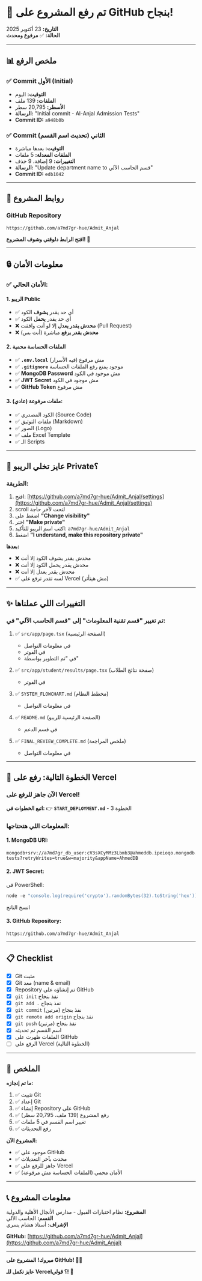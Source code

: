 # 🎉 تم رفع المشروع على GitHub بنجاح!

**التاريخ:** 23 أكتوبر 2025  
**الحالة:** ✅ **مرفوع ومحدث**

---

## 📊 ملخص الرفع

### ✅ Commit الأول (Initial)
- **التوقيت:** اليوم
- **الملفات:** 139 ملف
- **الأسطر:** 20,795 سطر
- **الرسالة:** "Initial commit - Al-Anjal Admission Tests"
- **Commit ID:** `a948b0b`

### ✅ Commit الثاني (تحديث اسم القسم)
- **التوقيت:** بعدها مباشرة
- **الملفات المعدلة:** 5 ملفات
- **التغييرات:** 9 إضافة، 9 حذف
- **الرسالة:** "Update department name to قسم الحاسب الآلي"
- **Commit ID:** `edb1042`

---

## 🔗 روابط المشروع

### GitHub Repository
```
https://github.com/a7md7gr-hue/Admit_Anjal
```

**افتح الرابط دلوقتي وشوف المشروع! 🚀**

---

## 🔒 معلومات الأمان

### ✅ الأمان الحالي:

#### 1. **الريبو Public**
- ✅ أي حد يقدر **يشوف** الكود
- ✅ أي حد يقدر **يحمل** الكود
- ❌ **محدش يقدر يعدل** إلا لو أنت وافقت (Pull Request)
- ❌ **محدش يقدر يرفع** مباشرة (أنت بس)

#### 2. **الملفات الحساسة محمية**
- ✅ **`.env.local`** مش مرفوع (فيه الأسرار)
- ✅ **`.gitignore`** موجود يمنع رفع الملفات الحساسة
- ✅ **MongoDB Password** مش موجود في الكود
- ✅ **JWT Secret** مش موجود في الكود
- ✅ **GitHub Token** مش مرفوع

#### 3. **ملفات مرفوعة (عادي):**
- ✅ الكود المصدري (Source Code)
- ✅ ملفات التوثيق (Markdown)
- ✅ الصور (Logo)
- ✅ ملف Excel Template
- ✅ الـ Scripts

---

## 🔐 عايز تخلي الريبو Private؟

### الطريقة:

1. افتح: [https://github.com/a7md7gr-hue/Admit_Anjal/settings](https://github.com/a7md7gr-hue/Admit_Anjal/settings)
2. scroll لتحت لآخر حاجة
3. اضغط على **"Change visibility"**
4. اختر **"Make private"**
5. اكتب اسم الريبو للتأكيد: `a7md7gr-hue/Admit_Anjal`
6. اضغط **"I understand, make this repository private"**

**بعدها:**
- ❌ محدش يقدر يشوف الكود إلا أنت
- ❌ محدش يقدر يحمل الكود إلا أنت
- ❌ محدش يقدر يعدل إلا أنت
- ✅ لسه تقدر ترفع على Vercel (مش هيتأثر)

---

## ✨ التغييرات اللي عملناها

### تم تغيير "قسم تقنية المعلومات" إلى "قسم الحاسب الآلي" في:

1. ✅ `src/app/page.tsx` (الصفحة الرئيسية)
   - في معلومات التواصل
   - في الفوتر
   - في "تم التطوير بواسطة"

2. ✅ `src/app/student/results/page.tsx` (صفحة نتائج الطلاب)
   - في الفوتر

3. ✅ `SYSTEM_FLOWCHART.md` (مخطط النظام)
   - في معلومات التواصل

4. ✅ `README.md` (الصفحة الرئيسية للريبو)
   - في قسم الدعم

5. ✅ `FINAL_REVIEW_COMPLETE.md` (ملخص المراجعة)
   - في معلومات التواصل

---

## 🚀 الخطوة التالية: رفع على Vercel

### الآن جاهز للرفع على Vercel!

**اتبع الخطوات في:**
👉 **`START_DEPLOYMENT.md`** - الخطوة 3

### المعلومات اللي هتحتاجها:

#### 1. MongoDB URI:
```
mongodb+srv://a7md7gr_db_user:cV3sXCyMMz3Lbmb3@ahmeddb.ipeioqo.mongodb.net/admission-tests?retryWrites=true&w=majority&appName=AhmedDB
```

#### 2. JWT Secret:
في PowerShell:
```powershell
node -e "console.log(require('crypto').randomBytes(32).toString('hex'))"
```
انسخ الناتج

#### 3. GitHub Repository:
```
https://github.com/a7md7gr-hue/Admit_Anjal
```

---

## 📋 Checklist

- [x] Git مثبت
- [x] Git معد (name & email)
- [x] Repository تم إنشاؤه على GitHub
- [x] `git init` نفذ بنجاح
- [x] `git add .` نفذ بنجاح
- [x] `git commit` نفذ بنجاح (مرتين)
- [x] `git remote add origin` نفذ بنجاح
- [x] `git push` نفذ بنجاح (مرتين)
- [x] اسم القسم تم تحديثه
- [x] الملفات ظهرت على GitHub
- [ ] الرفع على Vercel (الخطوة التالية)

---

## 🎯 الملخص

**ما تم إنجازه:**
1. ✅ تثبيت Git
2. ✅ إعداد Git
3. ✅ إنشاء Repository على GitHub
4. ✅ رفع المشروع (139 ملف، 20,795 سطر)
5. ✅ تغيير اسم القسم في 5 ملفات
6. ✅ رفع التحديثات

**المشروع الآن:**
- ✅ موجود على GitHub
- ✅ محدث بآخر التعديلات
- ✅ جاهز للرفع على Vercel
- ✅ الأمان محمي (الملفات الحساسة مش مرفوعة)

---

## 📞 معلومات المشروع

**المشروع:** نظام اختبارات القبول - مدارس الأنجال الأهلية والدولية  
**القسم:** الحاسب الآلي  
**الإشراف:** أستاذ هشام يسري

**GitHub:** [https://github.com/a7md7gr-hue/Admit_Anjal](https://github.com/a7md7gr-hue/Admit_Anjal)

---

**مبروك! المشروع على GitHub! 🎉🚀**

**عايز تكمل للـ Vercel؟ قولي! 💪**


